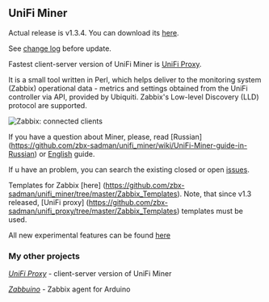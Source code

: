 ## UniFi Miner
Actual release is v1.3.4. You can download its [here](https://github.com/zbx-sadman/unifi_miner/releases).

See [change log](https://github.com/zbx-sadman/unifi_miner/blob/master/ChangeLog.md) before update.

Fastest client-server version of UniFi Miner is [UniFi Proxy](https://github.com/zbx-sadman/unifi_proxy). 

It is a small tool written in Perl, which helps deliver to the monitoring system (Zabbix) operational data - metrics and settings obtained from the UniFi controller via API, provided by Ubiquiti. Zabbix's Low-level Discovery (LLD) protocol are supported.

![Zabbix: connected clients](http://community.ubnt.com/t5/image/serverpage/image-id/53219iB1CA79D24EFB2BEB/image-size/original)


If you have a question about Miner, please, read [Russian] (https://github.com/zbx-sadman/unifi_miner/wiki/UniFi-Miner-guide-in-Russian) or 
[English](https://github.com/zbx-sadman/unifi_miner/wiki/UniFi-Miner-guide-in-English) guide.

If u have an problem, you can search the existing closed or open [issues](https://github.com/zbx-sadman/unifi_miner/issues). 

Templates for Zabbix [here] (https://github.com/zbx-sadman/unifi_miner/tree/master/Zabbix_Templates). Note, that since v1.3 released, [UniFi proxy] (https://github.com/zbx-sadman/unifi_proxy/tree/master/Zabbix_Templates) templates must be used.

All new experimental features can be found [here](https://github.com/zbx-sadman/unifi_miner/tree/master/experimental)

### My other projects
 [_UniFi Proxy_](https://github.com/zbx-sadman/unifi_proxy) - client-server version of UniFi Miner
 
 [_Zabbuino_](https://github.com/zbx-sadman/zabbuino) - Zabbix agent for Arduino 
